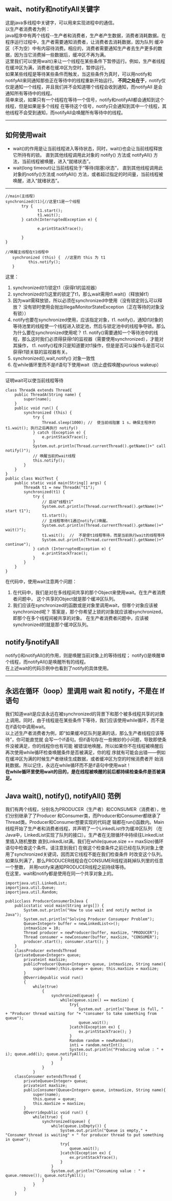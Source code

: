 ## wait、notify和notifyAll关键字    
这是java多线程中关键字，可以用来实现进程中的通信。  
以生产者消费者为例：  
  java程序中有两个线程--生产者和消费者，生产者产生数据，消费者消耗数据。在程序运行过程中，生产者需要通知消费者，让消费者去消耗数据，因为队列
  缓冲区（不为空）中有内容待消费。相应的，消费者需要通知生产者去生产更多的数据，因为当它消费掉一些数据后，缓冲区不再为满。  
  这里我们可以使用wait()来让一个线程在某些条件下暂停运行。例如，生产者线程在缓冲区为满，消费者在缓冲区为空时，暂停运行。  
  如果某些线程是等待某些条件而触发，当这些条件为真时，可以用notify和notifyAll来同通知那些正在等待中的线程重新开始运行。
  **不同之处在于**，notify仅仅是通知一个线程，并且我们并不会知道哪个线程会收到通知，而notifyAll
  是会通知所有等待中的线程。  
  简单来说，如果只有一个线程在等待一个信号，notify和notifyAll都会通知到这个线程，但是如果是多个线程
  在等待这个信号，notify只会通知到其中一个线程，其他线程不会受到通知，而notifyAll会唤醒所有等待中的线程。  
  - - -
  
  ## 如何使用wait  
 - wait()的作用是让当前线程进入等待状态，同时，wait()也会让当前线程释放它所持有的锁。
 直到其他线程调用此对象的 notify() 方法或 notifyAll() 方法，当前线程被唤醒，进入“就绪状态”。
- wait(long timeout)让当前线程处于“等待(阻塞)状态”，
直到其他线程调用此对象的notify()方法或 notifyAll() 方法，或者超过指定的时间量，当前线程被唤醒，进入“就绪状态”。  
- - -  
```
//main(主线程)
synchronized(t1){//这里t1是一个线程
       try {
              t1.start();
              t1.wait();
       } catch(InterruptedException e) {
    
              e.printStackTrace();
    
       }
}
```  
```
//唤醒主线程在t1线程中
   synchronized (this) {  //这里的 this 为 t1
          this.notify();
   }
```  
这里：  
1. synchronized(t1)锁定t1（获得t1的监视器）  
2. synchronized(t1)这里的锁定了t1，那么wait需用t1.wait()（释放掉t1）  
3. 因为wait需释放锁，所以必须在synchronized中使用（没有锁定则么可以释放？
没有锁时使用会抛出IllegalMonitorStateException（正在等待的对象没有锁））  
4. notify也要在synchronized使用，应该指定对象，t1. notify()，通知t1对象的等待池里的线程使一个线程进入锁定池，然后与锁定池中的线程争夺锁。那么为什么要在synchronized使用呢？
 t1. notify()需要通知一个等待池中的线程，那么这时我们必须得获得t1的监视器（需要使用synchronized），才能对其操作，
 t1. notify()程序只是知道要对t1操作，但是是否可以操作与是否可以获得t1锁关联的监视器有关。  
5. synchronized(),wait,notify() 对象一致性  
6. 在while循环里而不是if语句下使用wait（防止虚假唤醒spurious wakeup）  
- - -  
证明wait可以使当前线程等待
```
class ThreadA extends Thread{
    public ThreadA(String name) {
        super(name);
    }
    public void run() {
        synchronized (this) {
            try {                       
                Thread.sleep(1000); //  使当前线阻塞 1 s，确保主程序的 t1.wait(); 执行之后再执行 notify()
            } catch (Exception e) {
                e.printStackTrace();
            }           
            System.out.println(Thread.currentThread().getName()+" call notify()");
            // 唤醒当前的wait线程
            this.notify();
        }
    }
}
public class WaitTest {
    public static void main(String[] args) {
        ThreadA t1 = new ThreadA("t1");
        synchronized(t1) {
            try {
                // 启动“线程t1”
                System.out.println(Thread.currentThread().getName()+" start t1");
                t1.start();
                // 主线程等待t1通过notify()唤醒。
                System.out.println(Thread.currentThread().getName()+" wait()");
                t1.wait();  //  不是使t1线程等待，而是当前执行wait的线程等待
                System.out.println(Thread.currentThread().getName()+" continue");
            } catch (InterruptedException e) {
                e.printStackTrace();
            }
        }
    }
}
```  
在代码中，使用wait注意两个问题：  
1. 在代码中，我们是对在多线程间共享的那个Object来使用wait。在生产者消费者问题中，
这个共享的Object就是那个缓冲区队列。  
2. 我们应该在synchronized的函数或是对象里调用wait，但哪个对象应该被synchronized呢？
答案是，那个你希望上锁的对象就应该被synchronized，即那个在多个线程间被共享的对象。
在生产者消费者问题中，应该被synchronized的就是那个缓冲区队列。  
  
 ## notify与notifyAll
 notify()和notifyAll()的作用，则是唤醒当前对象上的等待线程；
 notify()是唤醒单个线程，而notifyAll()是唤醒所有的线程。  
 在上述wait的代码示例中也看到了notify的具体使用。  
 - - - 
 
 ## 永远在循环（loop）里调用 wait 和 notify，不是在 If 语句
 我们知道wait是应该永远在被synchronized的背景下和那个被多线程共享的对象上调用。同时，由于线程是在某些条件下等待，我们应该使用while循环，而不是在if语句中调用wait。  
 以上述生产者消费者为例，即“如果缓冲区队列是满的话，那么生产者线程应该等待”，你可能直觉就
 会写一个if语句。但if语句存在一些微妙的小问题，导致即使条件没被满足，你的线程你也有可能
 被错误地唤醒。所以如果你不在线程被唤醒后再次使用while循环检查唤醒条件是否被满足，你的程
 序就有可能会出错——例如在缓冲区为满的时候生产者继续生成数据，或者缓冲区为空的时候消费者开
 始消耗数据。所以记住，永远在while循环而不是if语句中使用wait！  
 **在while循环里使用wait的目的，是在线程被唤醒的前后都持续检查条件是否被满足。**  
 
 ## Java wait(), notify(), notifyAll() 范例
我们有两个线程，分别名为PRODUCER（生产者）和CONSUMER（消费者），他们分别继承了了Producer
和Consumer类，而Producer和Consumer都继承了Thread类。Producer和Consumer想要实现的代码逻
辑都在run()函数内。Main线程开始了生产者和消费者线程，并声明了一个LinkedList作为缓冲区队列
（在Java中，LinkedList实现了队列的接口）。生产者在无限循环中持续往LinkedList里插入随机整数
直到LinkedList满。我们在while(queue.size == maxSize)循环语句中检查这个条件。请注意到我们
在做这个检查条件之前已经在队列对象上使用了synchronized关键词，因而其它线程不能在我们检查条件
时改变这个队列。如果队列满了，那么PRODUCER线程会在CONSUMER线程消耗掉队列里的任意一个整数，
并用notify来通知PRODUCER线程之前持续等待。  
在这里，wait和notify都是使用在同一个共享对象上的。  
```
importjava.util.LinkedList; 
importjava.util.Queue; 
importjava.util.Random; 

publicclass ProducerConsumerInJava { 
    publicstatic void main(String args[]) { 
        System.out.println("How to use wait and notify method in Java");
        System.out.println("Solving Producer Consumper Problem");
        Queue<Integer> buffer = newLinkedList<>(); 
        intmaxSize = 10;
        Thread producer = newProducer(buffer, maxSize, "PRODUCER");
        Thread consumer = newConsumer(buffer, maxSize, "CONSUMER");
        producer.start(); consumer.start(); } 
    }
    classProducer extendsThread 
    {privateQueue<Integer> queue; 
        privateint maxSize; 
        publicProducer(Queue<Integer> queue, intmaxSize, String name){ 
            super(name);this.queue = queue; this.maxSize = maxSize; 
        }
        @Overridepublic void run() 
        {
            while(true)
                {
                    synchronized(queue) { 
                        while(queue.size() == maxSize) { 
                            try{ 
                                System.out .println("Queue is full, " + "Producer thread waiting for "+ "consumer to take something from queue");
                                queue.wait();
                            }catch(Exception ex) { 
                                ex.printStackTrace(); } 
                            }
                            Random random = newRandom(); 
                            inti = random.nextInt(); 
                            System.out.println("Producing value : " + i); queue.add(i); queue.notifyAll(); 
                        }
                    }
                }
            }
    classConsumer extendsThread { 
        privateQueue<Integer> queue; 
        privateint maxSize; 
        publicConsumer(Queue<Integer> queue, intmaxSize, String name){ 
            super(name);
            this.queue = queue; 
            this.maxSize = maxSize; 
        }
        @Overridepublic void run() { 
            while(true) { 
                synchronized(queue) { 
                    while(queue.isEmpty()) { 
                        System.out.println("Queue is empty," + "Consumer thread is waiting" + " for producer thread to put something in queue");
                        try{ 
                            queue.wait();
                        }catch(Exception ex) { 
                            ex.printStackTrace();
                        }
                    }
                    System.out.println("Consuming value : " + queue.remove()); queue.notifyAll(); 
                }
            }
        }
    }
``` 